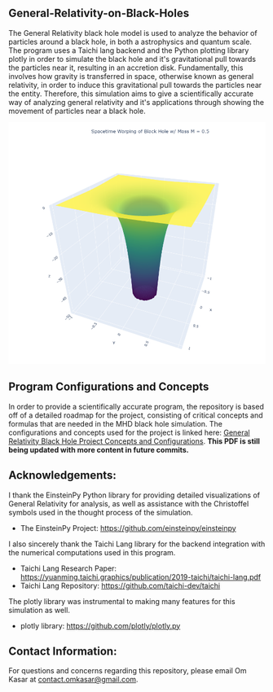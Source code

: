## General-Relativity-on-Black-Holes

The General Relativity black hole model is used to analyze the behavior of particles around a black hole, in both a astrophysics and quantum scale. The program uses a Taichi lang backend and the Python plotting library plotly in order to simulate the black hole and it's gravitational pull towards the particles near it, resulting in an accretion disk. Fundamentally, this involves how gravity is transferred in space, otherwise known as general relativity, in order to induce this gravitational pull towards the particles near the entity. Therefore, this simulation aims to give a scientifically accurate way of analyzing general relativity and it's applications through showing the movement of particles near a black hole.

![alt text](Spacetime-Warping-Black-Hole.png)

## Program Configurations and Concepts

In order to provide a scientifically accurate program, the repository is based off of a detailed roadmap for the project, consisting of critical concepts and formulas that are needed in the MHD black hole simulation. The configurations and concepts used for the project is linked here: [General Relativity Black Hole Project Concepts and Configurations](https://drive.google.com/file/d/1h41U-CFilZ9jexLTXPLW_PiRI_22rOOk/view?usp=sharing). **This PDF is still being updated with more content in future commits.**

## Acknowledgements:
I thank the EinsteinPy Python library for providing detailed visualizations of General Relativity for analysis, as well as assistance with the Christoffel symbols used in the thought process of the simulation.

- The EinsteinPy Project: https://github.com/einsteinpy/einsteinpy

I also sincerely thank the Taichi Lang library for the backend integration with the numerical computations used in this program.

- Taichi Lang Research Paper: https://yuanming.taichi.graphics/publication/2019-taichi/taichi-lang.pdf
- Taichi Lang Repository: https://github.com/taichi-dev/taichi

The plotly library was instrumental to making many features for this simulation as well.

- plotly library: https://github.com/plotly/plotly.py

## Contact Information:
For questions and concerns regarding this repository, please email Om Kasar at contact.omkasar@gmail.com.